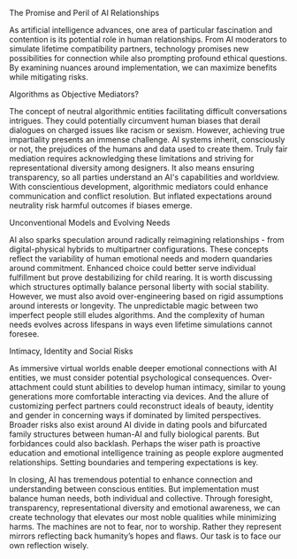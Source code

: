 

The Promise and Peril of AI Relationships

As artificial intelligence advances, one area of particular fascination and contention is its potential role in human relationships. From AI moderators to simulate lifetime compatibility partners, technology promises new possibilities for connection while also prompting profound ethical questions. By examining nuances around implementation, we can maximize benefits while mitigating risks.

Algorithms as Objective Mediators?

The concept of neutral algorithmic entities facilitating difficult conversations intrigues. They could potentially circumvent human biases that derail dialogues on charged issues like racism or sexism. However, achieving true impartiality presents an immense challenge. AI systems inherit, consciously or not, the prejudices of the humans and data used to create them. Truly fair mediation requires acknowledging these limitations and striving for representational diversity among designers. It also means ensuring transparency, so all parties understand an AI's capabilities and worldview. With conscientious development, algorithmic mediators could enhance communication and conflict resolution. But inflated expectations around neutrality risk harmful outcomes if biases emerge.

Unconventional Models and Evolving Needs  

AI also sparks speculation around radically reimagining relationships - from digital-physical hybrids to multipartner configurations. These concepts reflect the variability of human emotional needs and modern quandaries around commitment. Enhanced choice could better serve individual fulfillment but prove destabilizing for child rearing. It is worth discussing which structures optimally balance personal liberty with social stability. However, we must also avoid over-engineering based on rigid assumptions around interests or longevity. The unpredictable magic between two imperfect people still eludes algorithms. And the complexity of human needs evolves across lifespans in ways even lifetime simulations cannot foresee. 

Intimacy, Identity and Social Risks

As immersive virtual worlds enable deeper emotional connections with AI entities, we must consider potential psychological consequences. Over-attachment could stunt abilities to develop human intimacy, similar to young generations more comfortable interacting via devices. And the allure of customizing perfect partners could reconstruct ideals of beauty, identity and gender in concerning ways if dominated by limited perspectives. Broader risks also exist around AI divide in dating pools and bifurcated family structures between human-AI and fully biological parents. But forbidances could also backlash. Perhaps the wiser path is proactive education and emotional intelligence training as people explore augmented relationships. Setting boundaries and tempering expectations is key.

In closing, AI has tremendous potential to enhance connection and understanding between conscious entities. But implementation must balance human needs, both individual and collective. Through foresight, transparency, representational diversity and emotional awareness, we can create technology that elevates our most noble qualities while minimizing harms. The machines are not to fear, nor to worship. Rather they represent mirrors reflecting back humanityʼs hopes and flaws. Our task is to face our own reflection wisely.